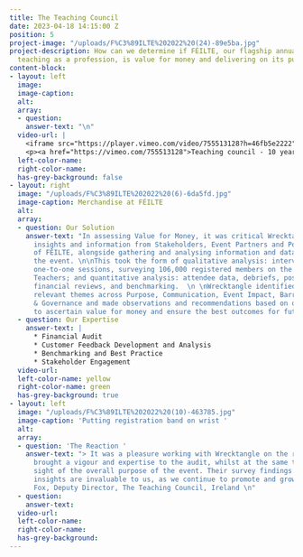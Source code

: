 ```yaml
---
title: The Teaching Council
date: 2023-04-18 14:15:00 Z
position: 5
project-image: "/uploads/F%C3%89ILTE%202022%20(24)-89e5ba.jpg"
project-description: How can we determine if FÉILTE, our flagship annual event promoting
  teaching as a profession, is value for money and delivering on its purpose?
content-block:
- layout: left
  image: 
  image-caption: 
  alt: 
  array:
  - question: 
    answer-text: "\n"
  video-url: |
    <iframe src="https://player.vimeo.com/video/755513128?h=46fb5e2222" width="640" height="360" frameborder="0" allow="autoplay; fullscreen; picture-in-picture" allowfullscreen></iframe>
    <p><a href="https://vimeo.com/755513128">Teaching council - 10 years of Feilite - 300922 version.mov</a> from <a href="https://vimeo.com/teachingcouncil">The Teaching Council</a> on <a href="https://vimeo.com">Vimeo</a>.</p>
  left-color-name: 
  right-color-name: 
  has-grey-background: false
- layout: right
  image: "/uploads/F%C3%89ILTE%202022%20(6)-6da5fd.jpg"
  image-caption: Merchandise at FÉILTE
  alt: 
  array:
  - question: Our Solution
    answer-text: "In assessing Value for Money, it was critical Wrecktangle captured
      insights and information from Stakeholders, Event Partners and Potential Attendees
      of FÉILTE, alongside gathering and analysing information and data related to
      the event. \n\nThis took the form of qualitative analysis: interviews, structured
      one-to-one sessions, surveying 106,000 registered members on the Register of
      Teachers; and quantitative analysis: attendee data, debriefs, post event surveys,
      financial reviews, and benchmarking.  \n \nWrecktangle identified and developed
      relevant themes across Purpose, Communication, Event Impact, Barriers and Financial
      & Governance and made observations and recommendations based on our findings,
      to ascertain value for money and ensure the best outcomes for future events.\n"
  - question: Our Expertise
    answer-text: |
      * Financial Audit
      * Customer Feedback Development and Analysis
      * Benchmarking and Best Practice
      * Stakeholder Engagement
  video-url: 
  left-color-name: yellow
  right-color-name: green
  has-grey-background: true
- layout: left
  image: "/uploads/F%C3%89ILTE%202022%20(10)-463785.jpg"
  image-caption: 'Putting registration band on wrist '
  alt: 
  array:
  - question: 'The Reaction '
    answer-text: "> It was a pleasure working with Wrecktangle on the review. They
      brought a vigour and expertise to the audit, whilst at the same time never losing
      sight of the overall purpose of the event. Their survey findings and financial
      insights are invaluable to us, as we continue to promote and grow FÉILTE.\n\nPhil
      Fox, Deputy Director, The Teaching Council, Ireland \n"
  - question: 
    answer-text: 
  video-url: 
  left-color-name: 
  right-color-name: 
  has-grey-background: 
---
```


